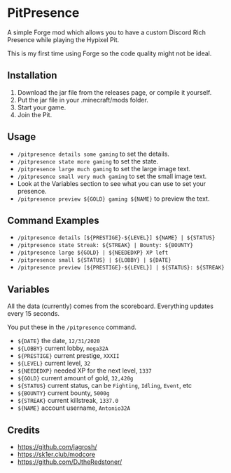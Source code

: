 # PitPresence
A simple Forge mod which allows you to have a custom Discord Rich Presence while playing the Hypixel Pit.

This is my first time using Forge so the code quality might not be ideal.

## Installation
1. Download the jar file from the releases page, or compile it yourself.
2. Put the jar file in your .minecraft/mods folder.
3. Start your game.
4. Join the Pit.

## Usage
- `/pitpresence details some gaming` to set the details.
- `/pitpresence state more gaming` to set the state.
- `/pitpresence large much gaming` to set the large image text.
- `/pitpresence small very much gaming` to set the small image text.
- Look at the Variables section to see what you can use to set your presence.
- `/pitpresence preview ${GOLD} gaming ${NAME}` to preview the text.

## Command Examples
- `/pitpresence details [${PRESTIGE}-${LEVEL}] ${NAME} | ${STATUS}`
- `/pitpresence state Streak: ${STREAK} | Bounty: ${BOUNTY}`
- `/pitpresence large ${GOLD} | ${NEEDEDXP} XP left`
- `/pitpresence small ${STATUS} | ${LOBBY} | ${DATE}`
- `/pitpresence preview [${PRESTIGE}-${LEVEL}] | ${STATUS}: ${STREAK}`

## Variables
All the data (currently) comes from the scoreboard.
Everything updates every 15 seconds.

You put these in the `/pitpresence` command.
- `${DATE}` the date, `12/31/2020`
- `${LOBBY}` current lobby, `mega32A`
- `${PRESTIGE}` current prestige, `XXXII`
- `${LEVEL}` current level, `32`
- `${NEEDEDXP}` needed XP for the next level, `1337`
- `${GOLD}` current amount of gold, `32,420g`
- `${STATUS}` current status, can be `Fighting`, `Idling`, `Event`, etc
- `${BOUNTY}` current bounty, `5000g`
- `${STREAK}` current killstreak, `1337.0`
- `${NAME}` account username, `Antonio32A`

## Credits
- https://github.com/jagrosh/
- https://sk1er.club/modcore
- https://github.com/DJtheRedstoner/